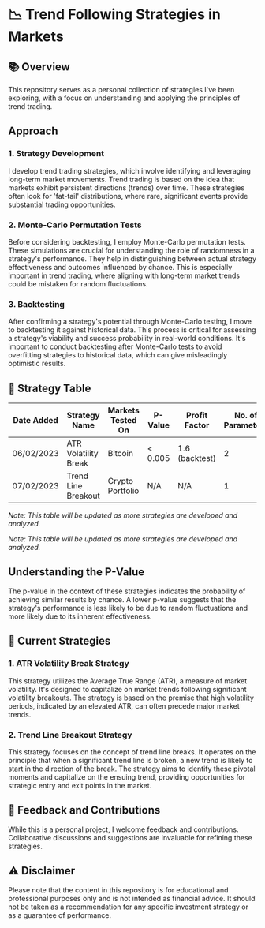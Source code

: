 # 📉 Trend Following Strategies in Markets

## 📚 Overview
This repository serves as a personal collection of strategies I've been exploring, with a focus on understanding and applying the principles of trend trading.

## Approach

### 1. Strategy Development
I develop trend trading strategies, which involve identifying and leveraging long-term market movements. Trend trading is based on the idea that markets exhibit persistent directions (trends) over time. These strategies often look for 'fat-tail' distributions, where rare, significant events provide substantial trading opportunities.

### 2. Monte-Carlo Permutation Tests
Before considering backtesting, I employ Monte-Carlo permutation tests. These simulations are crucial for understanding the role of randomness in a strategy's performance. They help in distinguishing between actual strategy effectiveness and outcomes influenced by chance. This is especially important in trend trading, where aligning with long-term market trends could be mistaken for random fluctuations.

### 3. Backtesting
After confirming a strategy's potential through Monte-Carlo testing, I move to backtesting it against historical data. This process is critical for assessing a strategy's viability and success probability in real-world conditions. It's important to conduct backtesting after Monte-Carlo tests to avoid overfitting strategies to historical data, which can give misleadingly optimistic results.

## 🧪 Strategy Table

| Date Added | Strategy Name             | Markets Tested On | P-Value | Profit Factor | No. of Parameters | Indicators Used   | Original Source |
|------------|---------------------------|-------------------|---------|---------------|-------------------|-------------------|-----------------|
| 06/02/2023 | ATR Volatility Break      | Bitcoin           | < 0.005 | 1.6 (backtest)| 2                 | SMA, ATR          | N/A             |
| 07/02/2023 | Trend Line Breakout       | Crypto Portfolio  | N/A     | N/A           | 1                 | Trend Channel     | N/A             |

*Note: This table will be updated as more strategies are developed and analyzed.*

*Note: This table will be updated as more strategies are developed and analyzed.*

## Understanding the P-Value
The p-value in the context of these strategies indicates the probability of achieving similar results by chance. A lower p-value suggests that the strategy's performance is less likely to be due to random fluctuations and more likely due to its inherent effectiveness.

## 🧪 Current Strategies

### 1. ATR Volatility Break Strategy
This strategy utilizes the Average True Range (ATR), a measure of market volatility. It's designed to capitalize on market trends following significant volatility breakouts. The strategy is based on the premise that high volatility periods, indicated by an elevated ATR, can often precede major market trends.

### 2. Trend Line Breakout Strategy
This strategy focuses on the concept of trend line breaks. It operates on the principle that when a significant trend line is broken, a new trend is likely to start in the direction of the break. The strategy aims to identify these pivotal moments and capitalize on the ensuing trend, providing opportunities for strategic entry and exit points in the market.

## 🔄 Feedback and Contributions

While this is a personal project, I welcome feedback and contributions. Collaborative discussions and suggestions are invaluable for refining these strategies.

## ⚠️ Disclaimer

Please note that the content in this repository is for educational and professional purposes only and is not intended as financial advice. It should not be taken as a recommendation for any specific investment strategy or as a guarantee of performance.
